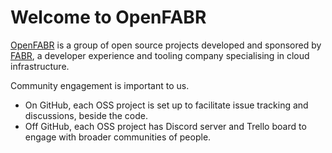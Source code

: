 # Welcome to OpenFABR

[OpenFABR](https://open.fabrhq.com) is a group of open source projects developed and sponsored by [FABR](https://fabrhq.com), a developer experience and tooling company specialising in cloud infrastructure. 

Community engagement is important to us.

- On GitHub, each OSS project is set up to facilitate issue tracking and discussions, beside the code.
- Off GitHub, each OSS project has Discord server and Trello board to engage with broader communities of people. 

